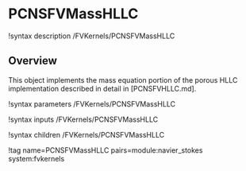 # PCNSFVMassHLLC

!syntax description /FVKernels/PCNSFVMassHLLC

## Overview

This object implements the mass equation portion of the porous HLLC
implementation described in detail in [PCNSFVHLLC.md].

!syntax parameters /FVKernels/PCNSFVMassHLLC

!syntax inputs /FVKernels/PCNSFVMassHLLC

!syntax children /FVKernels/PCNSFVMassHLLC

!tag name=PCNSFVMassHLLC pairs=module:navier_stokes system:fvkernels
